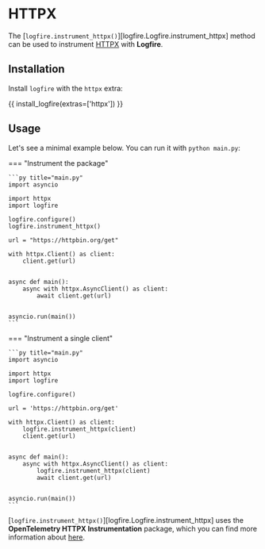 # HTTPX

The [`logfire.instrument_httpx()`][logfire.Logfire.instrument_httpx] method can be used to instrument [HTTPX][httpx] with **Logfire**.

## Installation

Install `logfire` with the `httpx` extra:

{{ install_logfire(extras=['httpx']) }}

## Usage

Let's see a minimal example below. You can run it with `python main.py`:

=== "Instrument the package"

    ```py title="main.py"
    import asyncio

    import httpx
    import logfire

    logfire.configure()
    logfire.instrument_httpx()

    url = "https://httpbin.org/get"

    with httpx.Client() as client:
        client.get(url)


    async def main():
        async with httpx.AsyncClient() as client:
            await client.get(url)


    asyncio.run(main())
    ```

=== "Instrument a single client"

    ```py title="main.py"
    import asyncio

    import httpx
    import logfire

    logfire.configure()

    url = 'https://httpbin.org/get'

    with httpx.Client() as client:
        logfire.instrument_httpx(client)
        client.get(url)


    async def main():
        async with httpx.AsyncClient() as client:
            logfire.instrument_httpx(client)
            await client.get(url)


    asyncio.run(main())
    ```

[`logfire.instrument_httpx()`][logfire.Logfire.instrument_httpx] uses the
**OpenTelemetry HTTPX Instrumentation** package,
which you can find more information about [here][opentelemetry-httpx].

[httpx]: https://www.python-httpx.org/
[opentelemetry-httpx]: https://opentelemetry-python-contrib.readthedocs.io/en/latest/instrumentation/httpx/httpx.html
